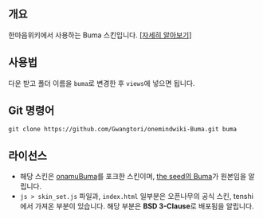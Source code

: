 ## 개요
한마음위키에서 사용하는 Buma 스킨입니다. [[자세히 알아보기]](https://wiki.gwangtori.com/w/Buma)

## 사용법
다운 받고 폴더 이름을 `buma`로 변경한 후 `views`에 넣으면 됩니다.

## Git 명령어
```
git clone https://github.com/Gwangtori/onemindwiki-Buma.git buma
```

## 라이선스
- 해당 스킨은 [onamuBuma](https://github.com/TZNT/onamuBuma)를 포크한 스킨이며, [the seed의 Buma](https://github.com/LiteHell/theseed-skin-buma)가 원본임을 알립니다.
- `js > skin_set.js` 파일과, `index.html` 일부분은 오픈나무의 공식 스킨, tenshi에서 가져온 부분이 있습니다. 해당 부분은 **BSD 3-Clause**로 배포됨을 알립니다.
